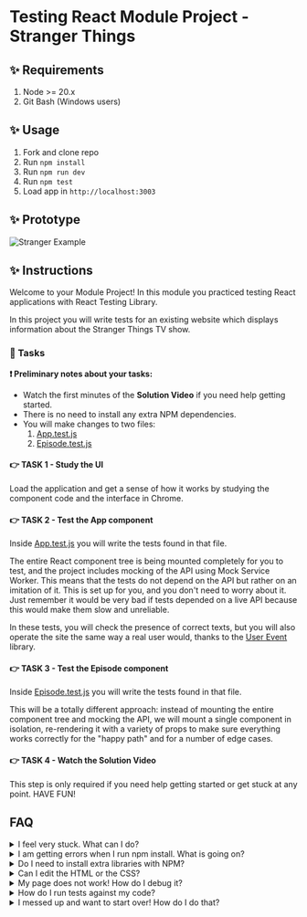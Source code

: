 # Testing React Module Project - Stranger Things

## ✨ Requirements

1. Node >= 20.x
2. Git Bash (Windows users)

## ✨ Usage

1. Fork and clone repo
2. Run `npm install`
3. Run `npm run dev`
4. Run `npm test`
5. Load app in `http://localhost:3003`

## ✨ Prototype

![Stranger Example](project_example.gif)

## ✨ Instructions

Welcome to your Module Project! In this module you practiced testing React applications with React Testing Library.

In this project you will write tests for an existing website which displays information about the Stranger Things TV show.

### 🥷 Tasks

**❗ Preliminary notes about your tasks:**

- Watch the first minutes of the **Solution Video** if you need help getting started.
- There is no need to install any extra NPM dependencies.
- You will make changes to two files:
  1. [App.test.js](./frontend/components/tests/App.test.js)
  2. [Episode.test.js](./frontend/components/tests/Episode.test.js)

#### 👉 TASK 1 - Study the UI

Load the application and get a sense of how it works by studying the component code and the interface in Chrome.

#### 👉 TASK 2 - Test the App component

Inside [App.test.js](./frontend/components/tests/App.test.js) you will write the tests found in that file.

The entire React component tree is being mounted completely for you to test, and the project includes mocking of the API using Mock Service Worker. This means that the tests do not depend on the API but rather on an imitation of it. This is set up for you, and you don't need to worry about it. Just remember it would be very bad if tests depended on a live API because this would make them slow and unreliable.

In these tests, you will check the presence of correct texts, but you will also operate the site the same way a real user would, thanks to the [User Event](https://testing-library.com/docs/user-event/intro/) library.

#### 👉 TASK 3 - Test the Episode component

Inside [Episode.test.js](./frontend/components/tests/Episode.test.js) you will write the tests found in that file.

This will be a totally different approach: instead of mounting the entire component tree and mocking the API, we will mount a single component in isolation, re-rendering it with a variety of props to make sure everything works correctly for the "happy path" and for a number of edge cases.

#### 👉 TASK 4 - Watch the Solution Video

This step is only required if you need help getting started or get stuck at any point. HAVE FUN!

## FAQ

<details>
  <summary>I feel very stuck. What can I do?</summary>

Redo the Guided Project for the module, or check out the Solution Video for this project. In these recordings, an industry expert walks you through their thinking in detail, while they solve the tasks.

</details>

<details>
  <summary>I am getting errors when I run npm install. What is going on?</summary>

This project requires Node >= V18 correctly installed in order to work. Sometimes Node can be misconfigured. Try deleting `node_modules` and running `npm install`. If this fails, try deleting both `node_modules` and `package-lock.json` before reinstalling. If all fails, please request support!

</details>

<details>
  <summary>Do I need to install extra libraries with NPM?</summary>

No. Everything you need should be installed already.

</details>

<details>
  <summary>Can I edit the HTML or the CSS?</summary>

You can edit the CSS of the project to give it a personal touch so you can add it to your portfolio, but only after you've finished your tasks!

</details>

<details>
  <summary>My page does not work! How do I debug it?</summary>

Remember to use console.logs and breakpoints to troubleshoot your code. Do not panic if you see errors in the console, just read them carefully looking for clues.

</details>

<details>
  <summary>How do I run tests against my code?</summary>

Execute `npm test` in your terminal. You can also do `npm test -- App.test.js` for example, to run a single test suite in isolation.

</details>

<details>
  <summary>I messed up and want to start over! How do I do that?</summary>

Do NOT delete your repository from GitHub! Instead, commit frequently as you work. This in practice creates restore points. If you find yourself in a mess, use git reset --hard to simply discard all changes to your code since your last commit. If you are dead-set on restarting the challenge from scratch, you can do this with Git as well. Research how to reset --hard to a specific commit.

</details>
